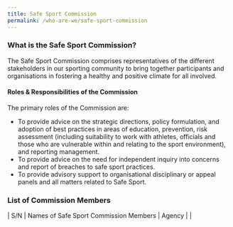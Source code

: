 ```yaml
---
title: Safe Sport Commission
permalink: /who-are-we/safe-sport-commission
---
```

### What is the Safe Sport Commission? 

The Safe Sport Commission comprises representatives of the different stakeholders in our sporting community to bring together participants and organisations in fostering a healthy and positive climate for all involved. 

#### Roles & Responsibilities of the Commission

The primary roles of the Commission are:
* To provide advice on the strategic directions, policy formulation, and adoption of best practices in areas of education, prevention, risk assessment (including suitability to work with athletes, officials and those who are vulnerable within and relating to the sport environment), and reporting management.
* To provide advice on the need for independent inquiry into concerns and report of breaches to safe sport practices.
* To provide advisory support to organisational disciplinary or appeal panels and all matters related to Safe Sport.

### List of Commission Members

| S/N | Names of Safe Sport Commission Members | Agency |
|